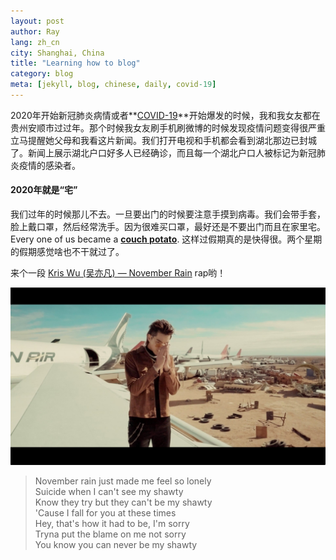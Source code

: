 ```yaml
---
layout: post
author: Ray
lang: zh_cn
city: Shanghai, China
title: "Learning how to blog"
category: blog
meta: [jekyll, blog, chinese, daily, covid-19]
---
```


2020年开始新冠肺炎病情或者**[COVID-19][covid_19_url]**开始爆发的时候，我和我女友都在贵州安顺市过过年。那个时候我女友刷手机刷微博的时候发现疫情问题变得很严重立马提醒她父母和我看这片新闻。我们打开电视和手机都会看到湖北那边已封城了。新闻上展示湖北户口好多人已经确诊，而且每一个湖北户口人被标记为新冠肺炎疫情的感染者。

#### **2020年就是“宅”**
我们过年的时候那儿不去。一旦要出门的时候要注意手摸到病毒。我们会带手套，脸上戴口罩，然后经常洗手。因为很难买口罩，最好还是不要出门而且在家里宅。Every one of us became a **[couch potato][couch_potato_url]**. 这样过假期真的是快得很。两个星期的假期感觉啥也不干就过了。


来个一段 [Kris Wu (吴亦凡) — November Rain][november_rain_url] rap哟！

![Kris Wu](/assets/images/kris_wu_001.jpeg)

> November rain just made me feel so lonely <br>
> Suicide when I can't see my shawty <br>
> Know they try but they can't be my shawty <br>
> 'Cause I fall for you at these times <br>
> Hey, that's how it had to be, I'm sorry <br>
> Tryna put the blame on me not sorry <br>
> You know you can never be my shawty

[covid_19_url]: https://www.cdc.gov/coronavirus/2019-ncov/index.html
[couch_potato_url]: https://www.merriam-webster.com/dictionary/couch%20potato
[november_rain_url]: https://baike.baidu.com/item/november%20rain/23130004?fr=aladdin
